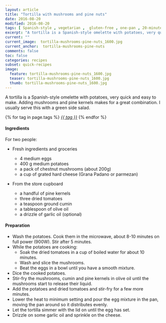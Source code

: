 ```yaml
---
layout: article
title: "Tortilla with mushrooms and pine nuts"
date: 2016-08-20
modified: 2016-08-20
tags: [ Spanish-style , vegetarian ,  gluten-free , one-pan , 20-minutes ]
excerpt: "A tortilla is a Spanish-style omelette with potatoes, very quick and easy to make."
current: ""
current_image:  tortilla-mushrooms-pine-nuts_1600.jpg
current_anchor:  tortilla-mushrooms-pine-nuts
comments: false
toc: false
categories: recipes
subset: quick-recipes
image:
  feature: tortilla-mushrooms-pine-nuts_1600.jpg
  teaser: tortilla-mushrooms-pine-nuts_1600.jpg
  thumb: tortilla-mushrooms-pine-nuts_1600.jpg
---
```


A tortilla is a Spanish-style omelette with potatoes, very quick and easy to make. Adding mushrooms and pine kernels makes for a great combination. I usually serve this with a green side salad.

{% for tag in page.tags %}&nbsp;<a class="post-tag" href="{{ site.url}}/tags/#{{ tag }}">_{{ tag }}_</a>&nbsp;{% endfor %}

#### Ingredients

For two people:

- Fresh ingredients and groceries
  - 4 medium eggs
  - 400 g medium potatoes
  - a pack of chestnut mushrooms (about 200g)	
  - a cup of grated hard cheese (Grana Padano or parmezan)

- From the store cupboard
  - a handful of pine kernels
  - three dried tomatoes
  - a teaspoon ground cumin
  - a tablespoon of olive oil 
  - a drizzle of garlic oil (optional)

#### Preparation

- Wash the potatoes. Cook them in the microwave, about 8-10 minutes on full power (900W). Stir after 5 minutes.
- While the potatoes are cooking:
    - Soak the dried tomatoes in a cup of boiled water for about 10 minutes.
    - Wash and slice the mushrooms.
    - Beat the eggs in a bowl until you have a smooth mixture.
- Dice the cooked potatoes.
- Stir-fry the mushrooms, cumin and pine kernels in olive oil until the mushrooms start to release their liquid.
- Add the potatoes and dried tomatoes and stir-fry for a few more minutes.
- Lower the heat to minimum setting and pour the egg mixture in the pan, moving the pan around so it distributes evenly.
- Let the tortilla simmer with the lid on until the egg has set.
- Drizzle on some garlic oil and sprinkle on the cheese.

